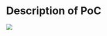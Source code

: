 # Description of PoC
![](https://github.com/YASH-CALM/CognitiveSearchPoC.git/CogSearchSimpleDFD.png)
